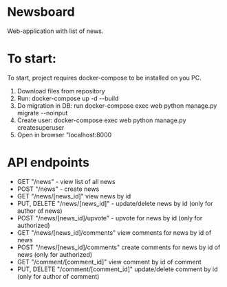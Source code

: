 # Newsboard
Web-application with list of news.

# To start:
 To start, project requires docker-compose to be installed on you PC.
 1. Download files from repository
 2. Run: docker-compose up -d --build
 3. Do migration in DB: run docker-compose exec web python manage.py migrate --noinput
 4. Create user: docker-compose exec web python manage.py createsuperuser
 5. Open in browser "localhost:8000
 
# API endpoints
 - GET "/news" - view list of all news
 - POST "/news" - create news
 - GET "/news/[news_id]" view news by id
 - PUT, DELETE "/news/[news_id]" - update/delete  news by id (only for author of news)
 - POST "/news/[news_id]/upvote" - upvote for news by id (only for authorized)
 - GET "/news/[news_id]/comments" view comments for news by id of news
 - POST "/news/[news_id]/comments" create comments for news by id of news (only for authorized)
 - GET "/comment/[comment_id]" view comment by id of comment
 - PUT, DELETE "/comment/[comment_id]" update/delete comment by id (only for author of comment)



